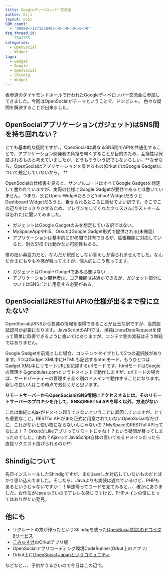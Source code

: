 ```yaml
---
title: Googleディベロッパー交流会
author: Eiji
layout: post
SBM_count:
  - '00000<>1271336402<>0<>0<>0<>0<>0'
dsq_thread_id:
  - 2541733
categories:
  - OpenSocial
  - Widget
tags:
  - Gadget
  - Google
  - OpenSocial
  - Shindig
  - Widget
---
```

表参道のダイヤモンドホールで行われたGoogleディベロッパー交流会に参加してきました。今回はOpenSocialがテーマということで、ドンピシャ。 色々な疑問を解決することが出来ました。

## OpenSocialアプリケーション(ガジェット)はSNS間を持ち回れない？

とても基本的な疑問ですが、。OpenSocialは異なるSNS間でAPIを共通化することで、アプリケーション開発者の負担を軽くすることが目的のため、互換性は保証されるものと考えていましたが、どうもそういう訳でもないらしい。**なぜなら、OpenSocialはアプリケーションを乗せるもの(OrkutではGoogle Gadget)について規定していないから。 **

OpenSocialの仕様書を見ると、サンプルコードはすべてGoogle Gadgetを想定して書かれていますが、実際の仕様にGoogle Gadgetが要件であるとは書いていません。つまり、別にOpera WidgetだろうとYahoo! WidgetだろうとDashboard Widgetだろうと、乗せられるところに乗せてよい訳です。そこでこの辺りをはっきりさせるため、プレゼンをしてくれたクリスさん(ラストネームは忘れた)に聞いてみました。

*   ガジェットはGoogle Gadgetのみを想定している訳ではない。
*   MySpaceAppやhi5、OrkutはGoogle Gadget形式で提供される(未確認)
*   アプリケーションは基本的にSNS間で共有できるが、拡張機能に対応していると、別のSNSでは動かない可能性もある。

僕の拙い英語力だと、なんだか釈然としない答えしか得られませんでした。なんだかまだもやもや感が残ってますが、個人的にこう思ってます。

*   ガジェットはGoogle Gadgetである必要はない
*   アプリケーション開発者は、コア機能は共通かできるが、ガジェット部分についてはSNSごとに用意する必要がある。

## OpenSocialはRESTful APIの仕様が出るまで役に立たない?

OpenSocialはSNSから友達の情報を取得できることが目玉な訳ですが、当然認証認可が必要になります。JavaScriptのAPIでは、単純にnewDateRequestを使って簡単に取得できるように書いてはありますが、コンテナ側の実装はそう単純ではありません。

Google Gadgetを前提とした場合、コンテンツタイプとして2つの選択肢があります。1つはGadget XML中にHTMLも記述するhtmlモード。もうひとつはGadget XML中にリモートURLを記述するurlモードです。htmlモードはGoogleの管理するgmodules.comというドメイン上で動作しますが、urlモードの場合は、サードパーティーの管理する全く別のドメインで動作することになります。察しの良い人はこの時点で気付くかと思います。

**リモートサーバーからOpenSocialのSNS情報にアクセスするには、そのリモートサーバーのプロキシを介して、SNSのRESTful APIを叩く以外、方法がない**

これは単純にAjaxがドメイン超えできないということに起因していますが、とても重要なこと。RESTful APIがまだ正式に用意されていないOpenSocialなだけに、これがないと使い物にならないんじゃないの？MySpaceのRESTful APIってなによ！？ OrkutのiLikeアプリってリモートじゃね！？という疑問が募ってしまったのでした。(あれ？AjaxってJavaScript自体の置いてあるドメインだったら直接リクエスト投げられるのか!?)

## Shindigについて

先日インストールしたShindigですが、まだJavaしか対応していないものだとばかり思い込んでました。そしたら、Javaよりも実装は遅れているけど、PHPもあるというじゃないですか！！早速帰ってコードを見てみると、、、確かにありました。お作法がJavaっぽいのでアレレな感じですけど、PHPメインの僕にとってはありがたい発見。

## 他にも

*   リクルートの方が作ったというShindigを使った<a href="http://beta.doko.jp/sandbox/" target="_blank">OpenSocial対応のドコイクβサービス</a>
*   <a href="http://commusuke.eisbahn.jp/" target="_blank">こみゅすけ</a>のOrkutアプリ版
*   OpenSocialアプリコーディング環境CodeRunner(Orkut上のアプリ)
*   Orkut上に<a href="http://sandbox.orkut.com/Community.aspx?cmm=47213793" target="_blank">OpenSocial Japanというコミュニティ</a>

などなど、、、子供がうるさいので今日はこの辺で。